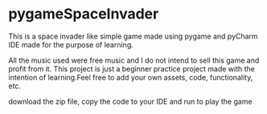 # pygameSpaceInvader
This is a space invader like simple game made using pygame and pyCharm IDE made for the purpose of learning.

All the music used were free music and I do not intend to sell this game and profit from it. This project is just a beginner practice project made with the intention of learning.Feel free to add your own assets, code, functionality, etc.

download the zip file, copy the code to your IDE and run to play the game
